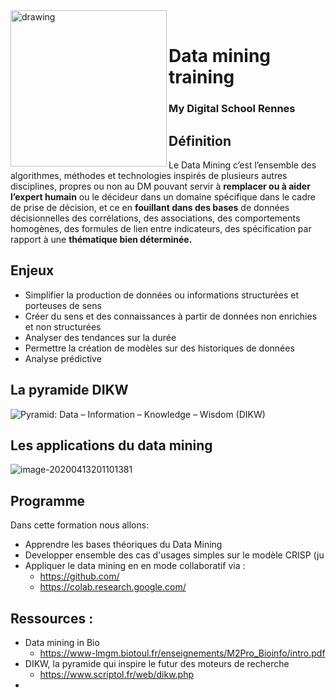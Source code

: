 <img src="https://cashstory.com/_nuxt/img/8259e1b.png" alt="drawing" width="250" align='left'/>
<br>



# Data mining training 

### My Digital School Rennes





## Définition 

Le Data Mining c’est l’ensemble des algorithmes, méthodes et technologies inspirés de plusieurs autres disciplines, propres ou non au DM pouvant servir à **remplacer ou à aider l’expert humain** ou le décideur dans un domaine spécifique dans le cadre de prise de décision, et ce en **fouillant dans des bases** de données décisionnelles des corrélations, des associations, des comportements homogènes, des formules de lien entre  indicateurs, des spécification par rapport à une **thématique bien déterminée.**

## Enjeux

- Simplifier la production de données ou  informations structurées et porteuses de sens
- Créer du sens et des connaissances à partir de données non enrichies et non structurées
- Analyser des tendances sur la durée
- Permettre la création de modèles sur des historiques de données
- Analyse prédictive

## La pyramide DIKW

![Pyramid: Data – Information – Knowledge – Wisdom (DIKW)  ](https://www.researchgate.net/profile/Marcin_Gajzler/publication/302062058/figure/fig1/AS:460357551562752@1486769201067/Pyramid-Data-Information-Knowledge-Wisdom-DIKW.png)





## Les applications du data mining

![image-20200413201101381](C:\Users\raven\AppData\Roaming\Typora\typora-user-images\image-20200413201101381.png)


## Programme 

Dans cette formation nous allons: 

- Apprendre les bases théoriques du Data Mining 
- Developper ensemble des cas d'usages simples sur le modèle CRISP (ju
- Appliquer le data mining en en mode collaboratif via : 
  - https://github.com/
  - https://colab.research.google.com/



## Ressources : 

- Data mining in Bio 
  - https://www-lmgm.biotoul.fr/enseignements/M2Pro_Bioinfo/intro.pdf
- DIKW, la pyramide qui inspire le futur des moteurs de recherche
  - https://www.scriptol.fr/web/dikw.php
- 

